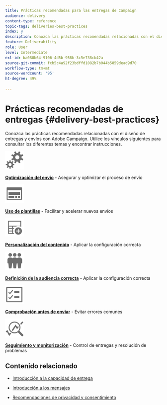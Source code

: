 ```yaml
---
title: Prácticas recomendadas para las entregas de Campaign
audience: delivery
content-type: reference
topic-tags: deliveries-best-practices
index: y
description: Conozca las prácticas recomendadas relacionadas con el diseño de entregas y envíos con Adobe Campaign.
feature: Deliverability
role: User
level: Intermediate
exl-id: ba080b64-9106-4d5b-958b-3c5e738cb42a
source-git-commit: fcb5c4a92f23bdffd1082b7b044b5859dead9d70
workflow-type: tm+mt
source-wordcount: '95'
ht-degree: 49%

---
```


# Prácticas recomendadas de entregas {#delivery-best-practices}

Conozca las prácticas recomendadas relacionadas con el diseño de entregas y envíos con Adobe Campaign. Utilice los vínculos siguientes para consultar los diferentes temas y encontrar instrucciones.

<img src="assets/do-not-localize/optimize.svg"  width="60px">

**[Optimización del envío](optimize-delivery.md)** - Asegurar y optimizar el proceso de envío

<img src="assets/do-not-localize/design.svg"  width="60px">

**[Uso de plantillas](use-templates.md)** - Facilitar y acelerar nuevos envíos

<img src="assets/do-not-localize/custom.svg"  width="60px">

**[Personalización del contenido](design-and-personalize.md)** - Aplicar la configuración correcta

<img src="assets/do-not-localize/profiles.svg"  width="60px">

**[Definición de la audiencia correcta](define-the-right-audience.md)** - Aplicar la configuración correcta

<img src="assets/do-not-localize/start.svg"  width="60px">

**[Comprobación antes de enviar](check-before-sending.md)** - Evitar errores comunes

<img src="assets/do-not-localize/troubleshoot.svg"  width="60px">

**[Seguimiento y monitorización](track-and-monitor.md)** - Control de entregas y resolución de problemas

## Contenido relacionado

* [Introducción a la capacidad de entrega](../../sending/using/about-deliverability.md)

* [Introducción a los mensajes](../../channels/using/get-started-communication-channels.md)

* [Recomendaciones de privacidad y consentimiento](../../start/using/privacy.md)
